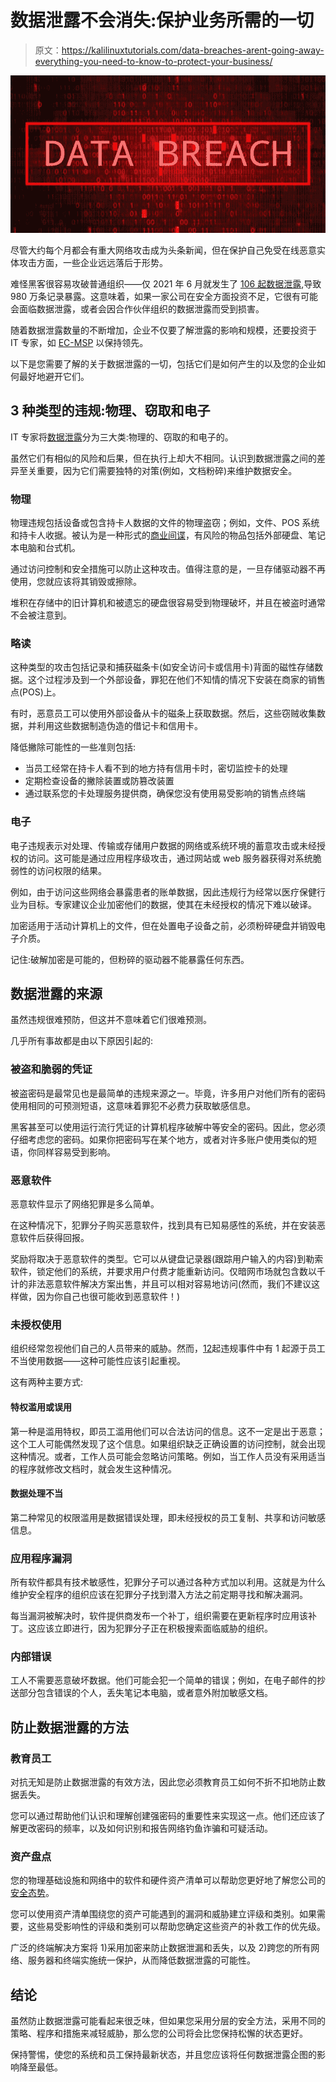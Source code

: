 # 数据泄露不会消失:保护业务所需的一切

> 原文：<https://kalilinuxtutorials.com/data-breaches-arent-going-away-everything-you-need-to-know-to-protect-your-business/>

[![Data Breaches Aren’t Going Away: Everything You Need to Know to Protect Your Business](img/f5100280e8d28a284d0ee6afb9f3e279.png "Data Breaches Aren’t Going Away: Everything You Need to Know to Protect Your Business")](https://1.bp.blogspot.com/-m2vIHKmyyXU/YP6klODdRhI/AAAAAAAAOKo/HGnmKJs4k8cZnlj0Diet5RKQ-kKk0ppxwCLcBGAsYHQ/s16000/data%2Bbreach.jpg)

尽管大约每个月都会有重大网络攻击成为头条新闻，但在保护自己免受在线恶意实体攻击方面，一些企业远远落后于形势。

难怪黑客很容易攻破普通组织——仅 2021 年 6 月就发生了 [106 起数据泄露](https://www.itgovernance.co.uk/blog/list-of-data-breaches-and-cyber-attacks-in-june-2021-9-8-million-records-breached),导致 980 万条记录暴露。这意味着，如果一家公司在安全方面投资不足，它很有可能会面临数据泄露，或者会因合作伙伴组织的数据泄露而受到损害。

随着数据泄露数量的不断增加，企业不仅要了解泄露的影响和规模，还要投资于 IT 专家，如 [EC-MSP](https://www.ecmsp.co.uk/managed-it-services-london.php) 以保持领先。

以下是您需要了解的关于数据泄露的一切，包括它们是如何产生的以及您的企业如何最好地避开它们。

## **3 种类型的违规:物理、窃取和电子**

IT 专家将[数据泄露](https://www.forbes.com/sites/chuckbrooks/2021/03/02/alarming-cybersecurity-stats-------what-you-need-to-know-for-2021/)分为三大类:物理的、窃取的和电子的。

虽然它们有相似的风险和后果，但在执行上却大不相同。认识到数据泄露之间的差异至关重要，因为它们需要独特的对策(例如，文档粉碎)来维护数据安全。

### **物理**

物理违规包括设备或包含持卡人数据的文件的物理盗窃；例如，文件、POS 系统和持卡人收据。被认为是一种形式的[商业间谍](https://www.wired.com/story/the-murky-merits-of-a-private-spy-registry/)，有风险的物品包括外部硬盘、笔记本电脑和台式机。

通过访问控制和安全措施可以防止这种攻击。值得注意的是，一旦存储驱动器不再使用，您就应该将其销毁或擦除。

堆积在存储中的旧计算机和被遗忘的硬盘很容易受到物理破坏，并且在被盗时通常不会被注意到。

### **略读**

这种类型的攻击包括记录和捕获磁条卡(如安全访问卡或信用卡)背面的磁性存储数据。这个过程涉及到一个外部设备，罪犯在他们不知情的情况下安装在商家的销售点(POS)上。

有时，恶意员工可以使用外部设备从卡的磁条上获取数据。然后，这些窃贼收集数据，并利用这些数据制造伪造的借记卡和信用卡。

降低撇除可能性的一些准则包括:

*   当员工经常在持卡人看不到的地方持有信用卡时，密切监控卡的处理
*   定期检查设备的撇除装置或防篡改装置
*   通过联系您的卡处理服务提供商，确保您没有使用易受影响的销售点终端

### **电子**

电子违规表示对处理、传输或存储用户数据的网络或系统环境的蓄意攻击或未经授权的访问。这可能是通过应用程序级攻击，通过网站或 web 服务器获得对系统脆弱性的访问权限的结果。

例如，由于访问这些网络会暴露患者的账单数据，因此违规行为经常以医疗保健行业为目标。专家建议企业加密他们的数据，使其在未经授权的情况下难以破译。

加密适用于活动计算机上的文件，但在处置电子设备之前，必须粉碎硬盘并销毁电子介质。

记住:破解加密是可能的，但粉碎的驱动器不能暴露任何东西。

## **数据泄露的来源**

虽然违规很难预防，但这并不意味着它们很难预测。

几乎所有事故都是由以下原因引起的:

### **被盗和脆弱的凭证**

被盗密码是最常见也是最简单的违规来源之一。毕竟，许多用户对他们所有的密码使用相同的可预测短语，这意味着罪犯不必费力获取敏感信息。

黑客甚至可以使用运行流行凭证的计算机程序破解中等安全的密码。因此，您必须仔细考虑您的密码。如果你把密码写在某个地方，或者对许多账户使用类似的短语，你同样容易受到影响。

### **恶意软件**

恶意软件显示了网络犯罪是多么简单。

在这种情况下，犯罪分子购买恶意软件，找到具有已知易感性的系统，并在安装恶意软件后获得回报。

奖励将取决于恶意软件的类型。它可以从键盘记录器(跟踪用户输入的内容)到勒索软件，锁定他们的系统，并要求用户付费才能重新访问。仅暗网市场就包含数以千计的非法恶意软件解决方案出售，并且可以相对容易地访问(然而，我们不建议这样做，因为你自己也很可能收到恶意软件！)

### **未授权使用**

组织经常忽视他们自己的人员带来的威胁。然而，[12](https://www.itgovernance.eu/blog/en/the-6-most-common-ways-data-breaches-occur)起违规事件中有 1 起源于员工不当使用数据——这种可能性应该引起重视。

这有两种主要方式:

#### **特权滥用或误用**

第一种是滥用特权，即员工滥用他们可以合法访问的信息。这不一定是出于恶意；这个工人可能偶然发现了这个信息。如果组织缺乏正确设置的访问控制，就会出现这种情况。或者，工作人员可能会忽略访问策略。例如，当工作人员没有采用适当的程序就修改文档时，就会发生这种情况。

#### **数据处理不当**

第二种常见的权限滥用是数据错误处理，即未经授权的员工复制、共享和访问敏感信息。

### **应用程序漏洞**

所有软件都具有技术敏感性，犯罪分子可以通过各种方式加以利用。这就是为什么维护安全程序的组织应该在犯罪分子找到潜入方法之前定期寻找和解决漏洞。

每当漏洞被解决时，软件提供商发布一个补丁，组织需要在更新程序时应用该补丁。这应该立即进行，因为犯罪分子正在积极搜索面临威胁的组织。

### **内部错误**

工人不需要恶意破坏数据。他们可能会犯一个简单的错误；例如，在电子邮件的抄送部分包含错误的个人，丢失笔记本电脑，或者意外附加敏感文档。

## **防止数据泄露的方法**

### **教育员工**

对抗无知是防止数据泄露的有效方法，因此您必须教育员工如何不折不扣地防止数据丢失。

您可以通过帮助他们认识和理解创建强密码的重要性来实现这一点。他们还应该了解更改密码的频率，以及如何识别和报告网络钓鱼诈骗和可疑活动。

### **资产盘点**

您的物理基础设施和网络中的软件和硬件资产清单可以帮助您更好地了解您公司的[安全态势](https://cipher.com/blog/5-effective-ways-to-prevent-data-breaches/)。

您可以使用资产清单围绕您的资产可能遇到的漏洞和威胁建立评级和类别。如果需要，这些易受影响性的评级和类别可以帮助您确定这些资产的补救工作的优先级。

广泛的终端解决方案将 1)采用加密来防止数据泄漏和丢失，以及 2)跨您的所有网络、服务器和终端实施统一保护，从而降低数据泄露的可能性。

## **结论**

虽然防止数据泄露可能看起来很乏味，但如果您采用分层的安全方法，采用不同的策略、程序和措施来减轻威胁，那么您的公司将会比您保持松懈的状态更好。

保持警惕，使您的系统和员工保持最新状态，并且您应该将任何数据泄露企图的影响降至最低。